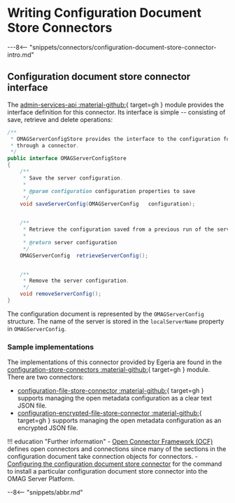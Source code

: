 <!-- SPDX-License-Identifier: CC-BY-4.0 -->
<!-- Copyright Contributors to the ODPi Egeria project 2020. -->

# Writing Configuration Document Store Connectors

---8<-- "snippets/connectors/configuration-document-store-connector-intro.md"

## Configuration document store connector interface
    
The [admin-services-api :material-github:](https://github.com/odpi/egeria/tree/main/open-metadata-implementation/admin-services/admin-services-api){ target=gh } module provides the interface definition for this connector. Its interface is simple -- consisting of save, retrieve and delete operations:

```java
/**
 * OMAGServerConfigStore provides the interface to the configuration for an OMAG Server.  This is accessed
 * through a connector.
 */
public interface OMAGServerConfigStore
{
    /**
     * Save the server configuration.
     * 
     * @param configuration configuration properties to save
     */
    void saveServerConfig(OMAGServerConfig   configuration);


    /**
     * Retrieve the configuration saved from a previous run of the server.
     *
     * @return server configuration
     */
    OMAGServerConfig  retrieveServerConfig();


    /**
     * Remove the server configuration.
     */
    void removeServerConfig();
}
```

The configuration document is represented by the `OMAGServerConfig` structure. The name of the server is stored in the `localServerName` property in `OMAGServerConfig`.

### Sample implementations

The implementations of this connector provided by Egeria are found in the [configuration-store-connectors :material-github:](https://github.com/odpi/egeria/tree/main/open-metadata-implementation/adapters/open-connectors/configuration-store-connectors){ target=gh } module. There are two connectors:

- [configuration-file-store-connector :material-github:](https://github.com/odpi/egeria/tree/main/open-metadata-implementation/adapters/open-connectors/configuration-store-connectors/configuration-file-store-connector){ target=gh } supports managing the open metadata configuration as a clear text JSON file.
- [configuration-encrypted-file-store-connector :material-github:](https://github.com/odpi/egeria/tree/main/open-metadata-implementation/adapters/open-connectors/configuration-store-connectors/configuration-encrypted-file-store-connector){ target=gh } supports managing the open metadata configuration as an encrypted JSON file.


!!! education "Further information"
    - [Open Connector Framework (OCF)](/frameworks/ocf/overview) defines open connectors and connections since many of the sections in the configuration document take connection objects for connectors.
    - [Configuring the configuration document store connector](/guides/admin/configuring-the-omag-server-platform/#configuration-store) for the command to install a particular configuration document store connector into the OMAG Server Platform.

--8<-- "snippets/abbr.md"
